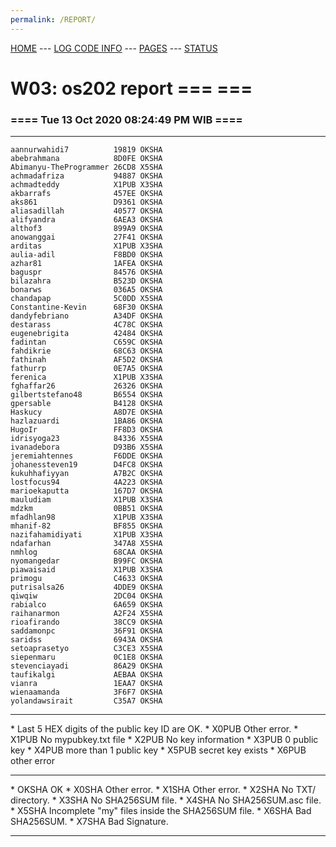 ```yaml
---
permalink: /REPORT/
---
```

[HOME](../) ---
[LOG CODE INFO](https://osp4diss.vlsm.org/ETC/logCodes.txt) ---
[PAGES](../GitHubPages/) ---
[STATUS](../STATUS/)

# W03: os202 report === ===
### ==== Tue 13 Oct 2020 08:24:49 PM WIB ====
<hr>

```
aannurwahidi7          19819 OKSHA
abebrahmana            8D0FE OKSHA
Abimanyu-TheProgrammer 26CD8 X5SHA
achmadafriza           94887 OKSHA
achmadteddy            X1PUB X3SHA
akbarrafs              457EE OKSHA
aks861                 D9361 OKSHA
aliasadillah           40577 OKSHA
alifyandra             6AEA3 OKSHA
althof3                899A9 OKSHA
anowanggai             27F41 OKSHA
arditas                X1PUB X3SHA
aulia-adil             F8BD0 OKSHA
azhar81                1AFEA OKSHA
baguspr                84576 OKSHA
bilazahra              B523D OKSHA
bonarws                036A5 OKSHA
chandapap              5C0DD X5SHA
Constantine-Kevin      68F30 OKSHA
dandyfebriano          A34DF OKSHA
destarass              4C78C OKSHA
eugenebrigita          42484 OKSHA
fadintan               C659C OKSHA
fahdikrie              68C63 OKSHA
fathinah               AF5D2 OKSHA
fathurrp               0E7A5 OKSHA
ferenica               X1PUB X3SHA
fghaffar26             26326 OKSHA
gilbertstefano48       B6554 OKSHA
gpersable              B4128 OKSHA
Haskucy                A8D7E OKSHA
hazlazuardi            1BA86 OKSHA
HugoIr                 FF8D3 OKSHA
idrisyoga23            84336 X5SHA
ivanadebora            D93B6 X5SHA
jeremiahtennes         F6DDE OKSHA
johanessteven19        D4FC8 OKSHA
kukuhhafiyyan          A7B2C OKSHA
lostfocus94            4A223 OKSHA
marioekaputta          167D7 OKSHA
mauludiam              X1PUB X3SHA
mdzkm                  0BB51 OKSHA
mfadhlan98             X1PUB X3SHA
mhanif-82              BF855 OKSHA
nazifahamidiyati       X1PUB X3SHA
ndafarhan              347A8 X5SHA
nmhlog                 68CAA OKSHA
nyomangedar            B99FC OKSHA
piawaisaid             X1PUB X3SHA
primogu                C4633 OKSHA
putrisalsa26           4DDE9 OKSHA
qiwqiw                 2DC04 OKSHA
rabialco               6A659 OKSHA
raihanarmon            A2F24 X5SHA
rioafirando            38CC9 OKSHA
saddamonpc             36F91 OKSHA
saridss                6943A OKSHA
setoaprasetyo          C3CE3 X5SHA
siepenmaru             0C1E8 OKSHA
stevenciayadi          86A29 OKSHA
taufikalgi             AEBAA OKSHA
vianra                 1EAA7 OKSHA
wienaamanda            3F6F7 OKSHA
yolandawsirait         C35A7 OKSHA
```

<hr>
* Last 5 HEX digits of the public key ID are OK.
* X0PUB Other error.
* X1PUB No mypubkey.txt file
* X2PUB No key information
* X3PUB 0 public key
* X4PUB more than 1 public key
* X5PUB secret key exists
* X6PUB other error
<hr>
* OKSHA OK
* X0SHA Other error.
* X1SHA Other error.
* X2SHA No TXT/ directory.
* X3SHA No SHA256SUM file.
* X4SHA No SHA256SUM.asc file.
* X5SHA Incomplete "my" files inside the SHA256SUM file.
* X6SHA Bad SHA256SUM.
* X7SHA Bad Signature.
<hr>
